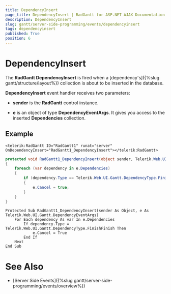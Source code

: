 ```yaml
---
title: DependencyInsert
page_title: DependencyInsert | RadGantt for ASP.NET AJAX Documentation
description: DependencyInsert
slug: gantt/server-side-programming/events/dependencyinsert
tags: dependencyinsert
published: True
position: 6
---
```


# DependencyInsert

The **RadGantt DependencyInsert** is fired when a [dependency's]({%slug gantt/structure/layout%}) collection is about to be inserted in the database.

**DependencyInsert** event handler receives two parameters:

* **sender** is the **RadGantt** control instance.

* **e** is an object of type **DependencyEventArgs**. It gives you access to the inserted **Dependencies** collection.

## Example

````ASP.NET
<telerik:RadGantt ID="RadGantt1" runat="server" OnDependencyInsert="RadGantt1_DependencyInsert"></telerik:RadGantt>
````

````C#
protected void RadGantt1_DependencyInsert(object sender, Telerik.Web.UI.Gantt.DependencyEventArgs e)
{
    foreach (var dependency in e.Dependencies)
    {
        if (dependency.Type == Telerik.Web.UI.Gantt.DependencyType.FinishFinish)
        {
            e.Cancel = true;
        }
    }
}
````
````VB.NET
Protected Sub RadGantt1_DependencyInsert(sender As Object, e As Telerik.Web.UI.Gantt.DependencyEventArgs)
    For Each dependency As var In e.Dependencies
        If dependency.Type = Telerik.Web.UI.Gantt.DependencyType.FinishFinish Then
            e.Cancel = True
        End If
    Next
End Sub
````


# See Also

 * [Server Side Events]({%slug gantt/server-side-programming/events/overview%})
